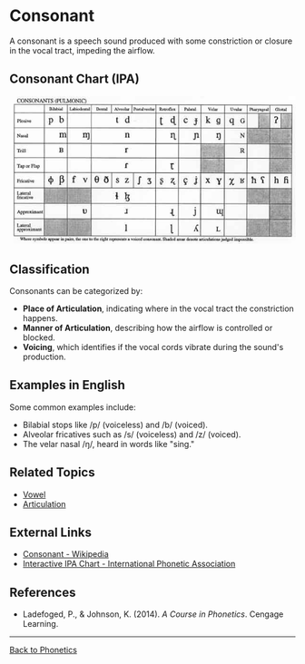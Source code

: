 # Consonant

A consonant is a speech sound produced with some constriction or closure in the vocal tract, impeding the airflow.

## Consonant Chart (IPA)

![Consonants](../../../../assets/consonant.jpg)


## Classification

Consonants can be categorized by:

- **Place of Articulation**, indicating where in the vocal tract the constriction happens.
- **Manner of Articulation**, describing how the airflow is controlled or blocked.
- **Voicing**, which identifies if the vocal cords vibrate during the sound's production.

## Examples in English

Some common examples include:

- Bilabial stops like /p/ (voiceless) and /b/ (voiced).
- Alveolar fricatives such as /s/ (voiceless) and /z/ (voiced).
- The velar nasal /ŋ/, heard in words like "sing."

## Related Topics

- [Vowel](../Core.Vowel.md)
- [Articulation](Articulation.md)

## External Links

- [Consonant - Wikipedia](https://en.wikipedia.org/wiki/Consonant)
- [Interactive IPA Chart - International Phonetic Association](https://www.internationalphoneticassociation.org/content/ipa-chart)

## References

- Ladefoged, P., & Johnson, K. (2014). *A Course in Phonetics*. Cengage Learning.

---

[Back to Phonetics](README.md)
